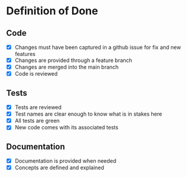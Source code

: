 # Definition of Done

## Code
- [x] Changes must have been captured in a github issue for fix and new features
- [x] Changes are provided through a feature branch
- [x] Changes are merged into the main branch
- [x] Code is reviewed

## Tests
- [x] Tests are reviewed
- [x] Test names are clear enough to know what is in stakes here
- [x] All tests are green
- [x] New code comes with its associated tests

## Documentation

- [x] Documentation is provided when needed
- [x] Concepts are defined and explained
